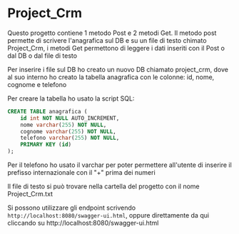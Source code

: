 # Project_Crm

Questo progetto contiene 1 metodo Post e 2 metodi Get. Il metodo post permette di scrivere l'anagrafica sul DB e su un file di testo chimato Project_Crm, i metodi Get permettono di leggere i dati inseriti con il Post o dal DB o dal file di testo

Per inserire i file sul DB ho creato un nuovo DB chiamato project_crm, dove al suo interno ho creato la tabella anagrafica con le colonne: id, nome, cognome e telefono

Per creare la tabella ho usato la script SQL:

```sql
CREATE TABLE anagrafica (
    id int NOT NULL AUTO_INCREMENT,
    nome varchar(255) NOT NULL,
    cognome varchar(255) NOT NULL,
    telefono varchar(255) NOT NULL,
    PRIMARY KEY (id)
);
```

Per il telefono ho usato il varchar per poter permettere all'utente di inserire il prefisso internazionale con il "+" prima dei numeri

Il file di testo si può trovare nella cartella del progetto con il nome Project_Crm.txt

Si possono utilizzare gli endpoint scrivendo `http://localhost:8080/swagger-ui.html`, oppure direttamente da qui cliccando su http://localhost:8080/swagger-ui.html
